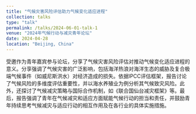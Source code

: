 ```yaml
---
title: "气候灾害风险评估助力气候变化适应进程"
collection: talks
type: "talk"
permalink: /talks/2024-06-01-talk-1
venue: "2024年气候行动与减灾青年论坛"
date: 2024-04-28
location: "Beijing, China"
---
```


受邀作为青年嘉宾参与论坛，分享了气候灾害风险评估对推动气候变化适应进程的意义。分享强调了气候灾害的广泛影响，包括海洋热浪对海洋生态的威胁及复合极端气候事件（如威尼斯洪水）对经济造成的损失。依据IPCC评估框架，报告讨论了气候风险的多维度评估重要性，并以海水养殖业为例分析其气候致灾风险。此外，还探讨了气候减灾策略与国际合作机制，如《联合国仙台减灾框架》等。最后，报告强调了青年在气候减灾和适应方面赋能气候行动的担当和责任，并鼓励青年持续思考气候减灾与适应行动的相互作用及在各行业的具体实施措施。